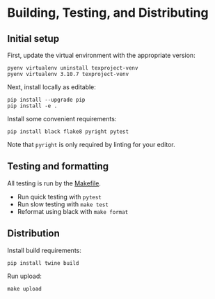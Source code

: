 # Building, Testing, and Distributing
## Initial setup
First, update the virtual environment with the appropriate version:
```
pyenv virtualenv uninstall texproject-venv
pyenv virtualenv 3.10.7 texproject-venv
```
Next, install locally as editable:
```
pip install --upgrade pip
pip install -e .
```
Install some convenient requirements:
```
pip install black flake8 pyright pytest
```
Note that `pyright` is only required by linting for your editor.

## Testing and formatting
All testing is run by the [Makefile](Makefile).
- Run quick testing with `pytest`
- Run slow testing with `make test`
- Reformat using black with `make format`

## Distribution
Install build requirements:
```
pip install twine build
```
Run upload:
```
make upload
```
